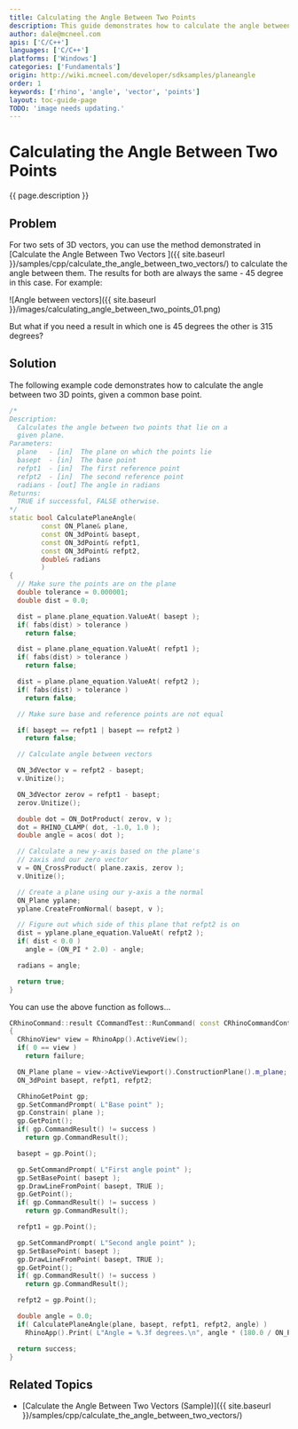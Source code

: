 ```yaml
---
title: Calculating the Angle Between Two Points
description: This guide demonstrates how to calculate the angle between two points using C/C++.
author: dale@mcneel.com
apis: ['C/C++']
languages: ['C/C++']
platforms: ['Windows']
categories: ['Fundamentals']
origin: http://wiki.mcneel.com/developer/sdksamples/planeangle
order: 1
keywords: ['rhino', 'angle', 'vector', 'points']
layout: toc-guide-page
TODO: 'image needs updating.'
---
```


# Calculating the Angle Between Two Points

{{ page.description }}

## Problem

For two sets of 3D vectors, you can use the method demonstrated in [Calculate the Angle Between Two Vectors ]({{ site.baseurl }}/samples/cpp/calculate_the_angle_between_two_vectors/) to calculate the angle between them.  The results for both are always the same - 45 degree in this case.  For example:

![Angle between vectors]({{ site.baseurl }}/images/calculating_angle_between_two_points_01.png)

But what if you need a result in which one is 45 degrees the other is 315 degrees?

## Solution

The following example code demonstrates how to calculate the angle between two 3D points, given a common base point.

```cpp
/*
Description:
  Calculates the angle between two points that lie on a
  given plane.
Parameters:
  plane   - [in]  The plane on which the points lie
  basept  - [in]  The base point
  refpt1  - [in]  The first reference point
  refpt2  - [in]  The second reference point
  radians - [out] The angle in radians
Returns:
  TRUE if successful, FALSE otherwise.
*/
static bool CalculatePlaneAngle(
        const ON_Plane& plane,
        const ON_3dPoint& basept,
        const ON_3dPoint& refpt1,
        const ON_3dPoint& refpt2,
        double& radians
        )
{
  // Make sure the points are on the plane
  double tolerance = 0.000001;
  double dist = 0.0;

  dist = plane.plane_equation.ValueAt( basept );  
  if( fabs(dist) > tolerance )
    return false;

  dist = plane.plane_equation.ValueAt( refpt1 );
  if( fabs(dist) > tolerance )
    return false;

  dist = plane.plane_equation.ValueAt( refpt2 );
  if( fabs(dist) > tolerance )
    return false;

  // Make sure base and reference points are not equal

  if( basept == refpt1 | basept == refpt2 )
    return false;

  // Calculate angle between vectors

  ON_3dVector v = refpt2 - basept;
  v.Unitize();

  ON_3dVector zerov = refpt1 - basept;
  zerov.Unitize();  

  double dot = ON_DotProduct( zerov, v );
  dot = RHINO_CLAMP( dot, -1.0, 1.0 );
  double angle = acos( dot );

  // Calculate a new y-axis based on the plane's
  // zaxis and our zero vector
  v = ON_CrossProduct( plane.zaxis, zerov );
  v.Unitize();

  // Create a plane using our y-axis a the normal
  ON_Plane yplane;
  yplane.CreateFromNormal( basept, v );

  // Figure out which side of this plane that refpt2 is on
  dist = yplane.plane_equation.ValueAt( refpt2 );
  if( dist < 0.0 )
    angle = (ON_PI * 2.0) - angle;

  radians = angle;

  return true;
}
```

You can use the above function as follows...

```cpp
CRhinoCommand::result CCommandTest::RunCommand( const CRhinoCommandContext& context )
{
  CRhinoView* view = RhinoApp().ActiveView();
  if( 0 == view )
    return failure;

  ON_Plane plane = view->ActiveViewport().ConstructionPlane().m_plane;
  ON_3dPoint basept, refpt1, refpt2;

  CRhinoGetPoint gp;
  gp.SetCommandPrompt( L"Base point" );
  gp.Constrain( plane );
  gp.GetPoint();
  if( gp.CommandResult() != success )
    return gp.CommandResult();

  basept = gp.Point();

  gp.SetCommandPrompt( L"First angle point" );
  gp.SetBasePoint( basept );
  gp.DrawLineFromPoint( basept, TRUE );
  gp.GetPoint();
  if( gp.CommandResult() != success )
    return gp.CommandResult();

  refpt1 = gp.Point();

  gp.SetCommandPrompt( L"Second angle point" );
  gp.SetBasePoint( basept );
  gp.DrawLineFromPoint( basept, TRUE );
  gp.GetPoint();
  if( gp.CommandResult() != success )
    return gp.CommandResult();

  refpt2 = gp.Point();

  double angle = 0.0;
  if( CalculatePlaneAngle(plane, basept, refpt1, refpt2, angle) )
    RhinoApp().Print( L"Angle = %.3f degrees.\n", angle * (180.0 / ON_PI) );

  return success;
}
```

## Related Topics

- [Calculate the Angle Between Two Vectors (Sample)]({{ site.baseurl }}/samples/cpp/calculate_the_angle_between_two_vectors/)

